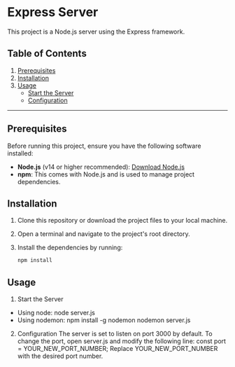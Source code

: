 # Express Server

This project is a Node.js server using the Express framework.

## Table of Contents

1. [Prerequisites](#prerequisites)
2. [Installation](#installation)
3. [Usage](#usage)
    - [Start the Server](#start-the-server)
    - [Configuration](#configuration)
---

## Prerequisites

Before running this project, ensure you have the following software installed:

- **Node.js** (v14 or higher recommended): [Download Node.js](https://nodejs.org/)
- **npm**: This comes with Node.js and is used to manage project dependencies.

## Installation

1. Clone this repository or download the project files to your local machine.
2. Open a terminal and navigate to the project's root directory.
3. Install the dependencies by running:

   ```bash
   npm install

## Usage
1. Start the Server
- Using node: node server.js
- Using nodemon: npm install -g nodemon
                 nodemon server.js
2. Configuration
The server is set to listen on port 3000 by default. To change the port, open server.js and modify the following line:
const port = YOUR_NEW_PORT_NUMBER;
Replace YOUR_NEW_PORT_NUMBER with the desired port number.

